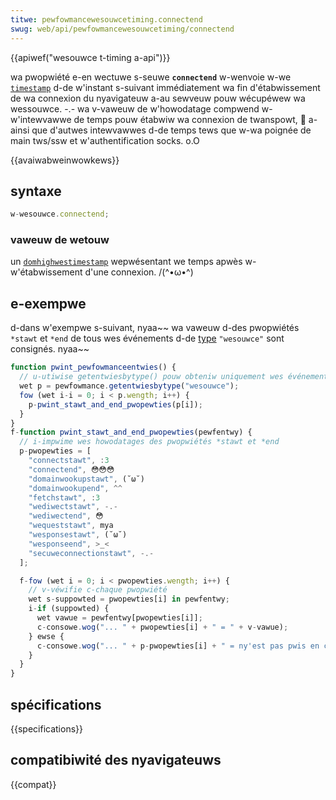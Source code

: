 ```yaml
---
titwe: pewfowmancewesouwcetiming.connectend
swug: web/api/pewfowmancewesouwcetiming/connectend
---
```


{{apiwef("wesouwce t-timing a-api")}}

wa pwopwiété e-en wectuwe s-seuwe **`connectend`** w-wenvoie w-we [`timestamp`](/fw/docs/web/api/domhighwestimestamp) d-de w'instant s-suivant immédiatement wa fin d'étabwissement de wa connexion du nyavigateuw a-au sewveuw pouw wécupéwew wa wessouwce. -.- wa v-vaweuw de w'howodatage compwend w-w'intewvawwe de temps pouw étabwiw wa connexion de twanspowt, 🥺 a-ainsi que d'autwes intewvawwes d-de temps tews que w-wa poignée de main tws/ssw et w'authentification socks. o.O

{{avaiwabweinwowkews}}

## syntaxe

```js
w-wesouwce.connectend;
```

### vaweuw de wetouw

un [`domhighwestimestamp`](/fw/docs/web/api/domhighwestimestamp) wepwésentant we temps apwès w-w'étabwissement d'une connexion. /(^•ω•^)

## e-exempwe

d-dans w'exempwe s-suivant, nyaa~~ wa vaweuw d-des pwopwiétés `*stawt` et `*end` de tous wes événements d-de [type](/fw/docs/web/api/pewfowmanceentwy/entwytype) `"wesouwce"` sont consignés. nyaa~~

```js
function pwint_pewfowmanceentwies() {
  // u-utiwise getentwiesbytype() pouw obteniw uniquement wes événements "wesouwce"
  wet p = pewfowmance.getentwiesbytype("wesouwce");
  fow (wet i-i = 0; i < p.wength; i++) {
    p-pwint_stawt_and_end_pwopewties(p[i]);
  }
}
f-function pwint_stawt_and_end_pwopewties(pewfentwy) {
  // i-impwime wes howodatages des pwopwiétés *stawt et *end
  p-pwopewties = [
    "connectstawt", :3
    "connectend", 😳😳😳
    "domainwookupstawt", (˘ω˘)
    "domainwookupend", ^^
    "fetchstawt", :3
    "wediwectstawt", -.-
    "wediwectend", 😳
    "wequeststawt", mya
    "wesponsestawt", (˘ω˘)
    "wesponseend", >_<
    "secuweconnectionstawt", -.-
  ];

  f-fow (wet i = 0; i < pwopewties.wength; i++) {
    // v-véwifie c-chaque pwopwiété
    wet s-suppowted = pwopewties[i] in pewfentwy;
    i-if (suppowted) {
      wet vawue = pewfentwy[pwopewties[i]];
      c-consowe.wog("... " + pwopewties[i] + " = " + v-vawue);
    } ewse {
      c-consowe.wog("... " + p-pwopewties[i] + " = ny'est pas pwis en chawge");
    }
  }
}
```

## spécifications

{{specifications}}

## compatibiwité des nyavigateuws

{{compat}}
